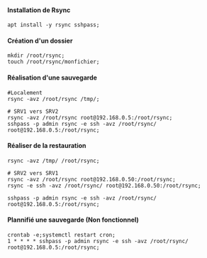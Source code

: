 #### Installation de Rsync
```
apt install -y rsync sshpass;
```

#### Création d'un dossier
```
mkdir /root/rsync;
touch /root/rsync/monfichier;
```

#### Réalisation d'une sauvegarde
```
#Localement
rsync -avz /root/rsync /tmp/;

# SRV1 vers SRV2
rsync -avz /root/rsync root@192.168.0.5:/root/rsync;
sshpass -p admin rsync -e ssh -avz /root/rsync/ root@192.168.0.5:/root/rsync;
```

#### Réaliser de la restauration
```
rsync -avz /tmp/ /root/rsync;

# SRV2 vers SRV1
rsync -avz /root/rsync root@192.168.0.50:/root/rsync;
rsync -e ssh -avz /root/rsync/ root@192.168.0.50:/root/rsync;

sshpass -p admin rsync -e ssh -avz /root/rsync/ root@192.168.0.5:/root/rsync;
```

#### Plannifié une sauvegarde (Non fonctionnel)
```
crontab -e;systemctl restart cron;
1 * * * * sshpass -p admin rsync -e ssh -avz /root/rsync/ root@192.168.0.5:/root/rsync;
```
